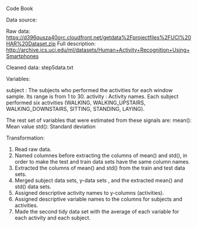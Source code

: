 Code Book

Data source: 

  Raw data: https://d396qusza40orc.cloudfront.net/getdata%2Fprojectfiles%2FUCI%20HAR%20Dataset.zip
  Full description: http://archive.ics.uci.edu/ml/datasets/Human+Activity+Recognition+Using+Smartphones
  
Cleaned data: step5data.txt
  
Variables:

  subject : The subjects who performed the activities for each window sample. Its range is from 1 to 30. 
  activity :  Activity names. Each subject performed six activities 
              (WALKING, WALKING_UPSTAIRS, WALKING_DOWNSTAIRS, SITTING, STANDING, LAYING).
  
  The rest set of variables that were estimated from these signals are: 
  mean(): Mean value
  std(): Standard deviation

Transformation:

  1. Read raw data.
  2. Named columnes before extracting the columns of mean() and std(), in order to make the test and train data sets have the same column names.
  3. Extracted the columns of mean() and std() from the train and test data sets.
  4. Merged subject data sets, y-data sets , and the extracted mean() and std() data sets.
  5. Assigned descriptive activity names to y-columns (activities).
  6. Assigned descriptive variable names to the columns for subjects and activities.
  7. Made the second tidy data set with the average of each variable for each activity and each subject.
